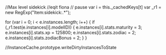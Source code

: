 //Max level sidekick
//eqit fiona
// pause   var i = this._cachedKeys[t]
var _r1 = new RegExp("Item:sidekick:.*");
 
for (var i = 0; i < e.instances.length; i++) {
    if (_r1.test(e.instances[i].modelID)) {
        e.instances[i].stats.maturity = 3;
        e.instances[i].stats.xp = 125800;
        e.instances[i].stats.zodiac = 2;
        e.instances[i].stats.zodiacBonus = 2;
    }
}
 
 
//InstanceCache.prototype.writeDirtyInstancesToState
